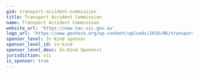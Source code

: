 ```yaml
---
gid: transport-accident-commission
title: Transport Accident Commission
name: Transport Accident Commission
website_url: 'https://www.tac.vic.gov.au'
logo_url: 'https://www.govhack.org/wp-content/uploads/2016/06/transport_accident_commission.png'
sponsor_level: In Kind sponsor
sponsor_level_id: in-kind
sponsor_level_desc: In-Kind Sponsors
jurisdiction: vic
is_sponsor: true
---
```

